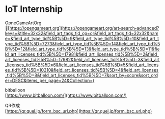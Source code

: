 # IoT Internship

OpneGameArtOrg  
[https://opengameart.org](https://opengameart.org/art-search-advanced?keys=&title=32x32&field_art_tags_tid_op=or&field_art_tags_tid=32x32&name=&field_art_type_tid%5B%5D=9&field_art_type_tid%5B%5D=10&field_art_type_tid%5B%5D=7273&field_art_type_tid%5B%5D=14&field_art_type_tid%5B%5D=12&field_art_type_tid%5B%5D=13&field_art_type_tid%5B%5D=11&field_art_licenses_tid%5B%5D=17981&field_art_licenses_tid%5B%5D=2&field_art_licenses_tid%5B%5D=17982&field_art_licenses_tid%5B%5D=3&field_art_licenses_tid%5B%5D=6&field_art_licenses_tid%5B%5D=5&field_art_licenses_tid%5B%5D=10310&field_art_licenses_tid%5B%5D=4&field_art_licenses_tid%5B%5D=8&field_art_licenses_tid%5B%5D=7&sort_by=score&sort_order=DESC&items_per_page=24&Collection=)

bitballoon  
[https://www.bitballoon.com/](https://www.bitballoon.com/)

QR作成  
[https://qr.quel.jp/form_bsc_url.php](https://qr.quel.jp/form_bsc_url.php)